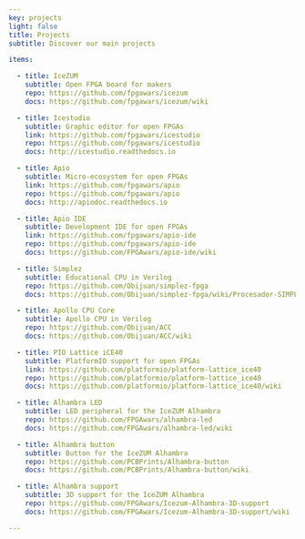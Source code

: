 ```yaml
---
key: projects
light: false
title: Projects
subtitle: Discover our main projects

items:

  - title: IceZUM
    subtitle: Open FPGA board for makers
    repo: https://github.com/fpgawars/icezum
    docs: https://github.com/fpgawars/icezum/wiki

  - title: Icestudio
    subtitle: Graphic editor for open FPGAs
    link: https://github.com/fpgawars/icestudio
    repo: https://github.com/fpgawars/icestudio
    docs: http://icestudio.readthedocs.io

  - title: Apio
    subtitle: Micro-ecosystem for open FPGAs
    link: https://github.com/fpgawars/apio
    repo: https://github.com/fpgawars/apio
    docs: http://apiodoc.readthedocs.io

  - title: Apio IDE
    subtitle: Development IDE for open FPGAs
    link: https://github.com/fpgawars/apio-ide
    repo: https://github.com/fpgawars/apio-ide
    docs: https://github.com/FPGAwars/apio-ide/wiki

  - title: Simplez
    subtitle: Educational CPU in Verilog
    repo: https://github.com/Obijuan/simplez-fpga
    docs: https://github.com/Obijuan/simplez-fpga/wiki/Procesador-SIMPLEZ-F

  - title: Apollo CPU Core
    subtitle: Apollo CPU in Verilog
    repo: https://github.com/Obijuan/ACC
    docs: https://github.com/Obijuan/ACC/wiki

  - title: PIO Lattice iCE40
    subtitle: PlatformIO support for open FPGAs
    link: https://github.com/platformio/platform-lattice_ice40
    repo: https://github.com/platformio/platform-lattice_ice40
    docs: https://github.com/platformio/platform-lattice_ice40/wiki

  - title: Alhambra LED
    subtitle: LED peripheral for the IceZUM Alhambra
    repo: https://github.com/FPGAwars/alhambra-led
    docs: https://github.com/FPGAwars/alhambra-led/wiki

  - title: Alhambra button
    subtitle: Button for the IceZUM Alhambra
    repo: https://github.com/PCBPrints/Alhambra-button
    docs: https://github.com/PCBPrints/Alhambra-button/wiki

  - title: Alhambra support
    subtitle: 3D support for the IceZUM Alhambra
    repo: https://github.com/FPGAwars/Icezum-Alhambra-3D-support
    docs: https://github.com/FPGAwars/Icezum-Alhambra-3D-support/wiki

---
```

